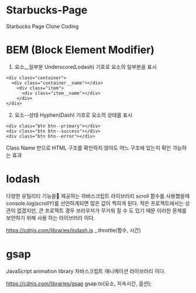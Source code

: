 # Starbucks-Page
Starbucks Page Clone Coding

# BEM (Block Element Modifier)
1) 요소__일부분 Underscore(Lodash) 기호로 요소의 일부분을 표시
```
<div class="container">
  <div class="container__name"></div>
    <div class="item">
      <div class="item__name"></div>
    </div>
</div>
```
2) 요소--상태 Hyphen(Dash) 기호로 요소의 상태를 표시
```
<div class="btn btn--primary"></div>
<div class="btn btn--success"></div>
<div class="btn btn--error"></div>
```
Class Name 만으로 HTML 구조를 확인하지 않아도 어느 구조에 있는지 확인 가능하는 효과

# lodash
다양한 유틸리티 기능을 제공하는 자바스크립트 라이브러리
scroll 함수를 사용했을때 console.log(scrollY)를 선언하게되면 많은 값이 찍히게 된다.
작은 프로젝트에서는 상관이 없겠지만, 큰 프로젝트 경우 브라우저가 무거워 질 수 도 있기 때문 이러한 문제를 보안하기 위해 사용 하는 라이브러리 이다.

https://cdnjs.com/libraries/lodash.js
  _.throttle(함수, 시간) 


# gsap 
JavaScript animation library
자바스크립트 애니메이션 라이브러리 이다.

https://cdnjs.com/libraries/gsap
  gsap.to(요소, 지속시간, 옵션);